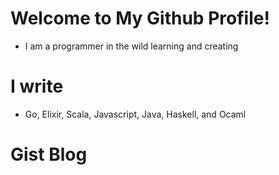 # Welcome to My Github Profile!

- I am a programmer in the wild learning and creating

# I write
- Go, Elixir, Scala, Javascript, Java, Haskell, and Ocaml

# Gist Blog



<!---
victor-eno/victor-eno is a ✨ special ✨ repository because its `README.md` (this file) appears on your GitHub profile.
You can click the Preview link to take a look at your changes.
--->
